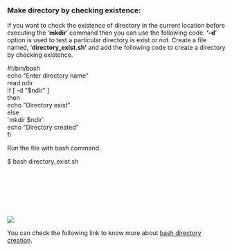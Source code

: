 ### Make directory by checking existence:

If you want to check the existence of directory in the current location before executing the ‘**mkdir**’ command then you can use the following code. **‘-d**’ option is used to test a particular directory is exist or not. Create a file named, ‘**directory\_exist.sh’** and add the following code to create a directory by checking existence.

#!/bin/bash  
echo "Enter directory name"  
read ndir  
if \[ \-d "$ndir" \]  
then  
echo "Directory exist"  
else  
\`mkdir $ndir\`  
echo "Directory created"  
fi

Run the file with bash command.

$ bash directory\_exist.sh

![](data:image/svg+xml,%3Csvg%20xmlns='http://www.w3.org/2000/svg'%20viewBox='0%200%20729%20130'%3E%3C/svg%3E)

![](https://linuxhint.com/wp-content/uploads/2018/07/h23.png)

You can check the following link to know more about [bash directory creation](https://linuxhint.com/bash_mkdir_not_existent_path/).

